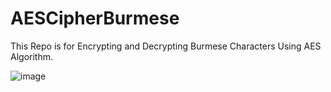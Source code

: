 # AESCipherBurmese
This Repo is for Encrypting and Decrypting Burmese Characters Using AES Algorithm.

![image](https://github.com/user-attachments/assets/2bff315e-c3d4-4958-ba44-49467f6047b0)
